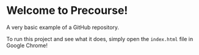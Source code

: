 # Welcome to Precourse!

A very basic example of a GitHub repository.

To run this project and see what it does, simply open the `index.html` file in Google Chrome!
